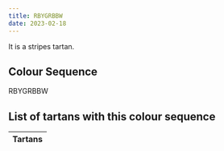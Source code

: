 ```yaml
---
title: RBYGRBBW
date: 2023-02-18
---
```

<no value>

It is a <no value> stripes tartan.


## Colour Sequence
RBYGRBBW

## List of tartans with this colour sequence

| Tartans |
|---------------|

